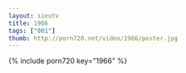 ```yaml
--- 
layout: sieutv
title: 1966
tags: ["001"]
thumb: http://porn720.net/video/1966/poster.jpg
---
```

{% include porn720 key="1966" %} 
